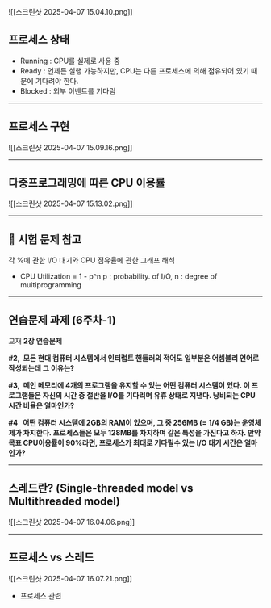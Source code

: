 ![[스크린샷 2025-04-07 15.04.10.png]]

## 프로세스 상태
- Running : CPU를 실제로 사용 중
- Ready : 언제든 실행 가능하지만, CPU는 다른 프로세스에 의해 점유되어 있기 때문에 기다려야 한다.
- Blocked : 외부 이벤트를 기다림

---
## 프로세스 구현
![[스크린샷 2025-04-07 15.09.16.png]]

---
## 다중프로그래밍에 따른 CPU 이용률
![[스크린샷 2025-04-07 15.13.02.png]]

---
## 📌 시험 문제 참고 
각 %에 관한 I/O 대기와 CPU 점유율에 관한 그래프 해석 
+ CPU Utilization = 1 - p^n
p : probability. of I/O, n : degree of multiprogramming


---
## 연습문제 과제 (6주차-1)

교재 **2장 연습문제**

**#2,  모든 현대 컴퓨터 시스템에서 인터럽트 핸들러의 적어도 일부분은 어셈블리 언어로 작성되는데 그 이유는?**

**#3,  메인 메모리에 4개의 프로그램을 유지할 수 있는 어떤 컴퓨터 시스템이 있다. 이 프로그램들은 자신의 시간 중 절반을 I/O를 기다리며 유휴 상태로 지낸다. 낭비되는 CPU 시간 비율은 얼마인가?**

**#4   어떤 컴퓨터 시스템에 2GB의 RAM이 있으며, 그 중 256MB (= 1/4 GB)는 운영체제가 차지한다. 프로세스들은 모두 128MB를 차지하며 같은 특성을 가진다고 하자. 만약 목표 CPU이용률이 90%라면, 프로세스가 최대로 기다릴수 있는 I/O 대기 시간은 얼마인가?**

---
## 스레드란? (Single-threaded model vs Multithreaded model)
![[스크린샷 2025-04-07 16.04.06.png]]

---
## 프로세스 vs 스레드
![[스크린샷 2025-04-07 16.07.21.png]]
- 프로세스 관련